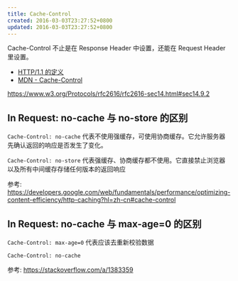 ```yaml
---
title: Cache-Control
created: 2016-03-03T23:27:52+0800
updated: 2016-03-03T23:27:52+0800
---
```



Cache-Control 不止是在 Response Header 中设置，还能在 Request Header 里设置。

- [HTTP/1.1 的定义](https://www.w3.org/Protocols/rfc2616/rfc2616-sec14.html#sec14.9)
- [MDN - Cache-Control](https://developer.mozilla.org/en-US/docs/Web/HTTP/Headers/Cache-Control)

https://www.w3.org/Protocols/rfc2616/rfc2616-sec14.html#sec14.9.2

## In Request: no-cache 与 no-store 的区别

`Cache-Control: no-cache` 代表不使用强缓存，可使用协商缓存。它允许服务器先确认返回的响应是否发生了变化。

`Cache-Control: no-store` 代表强缓存、协商缓存都不使用。它直接禁止浏览器以及所有中间缓存存储任何版本的返回响应

参考: https://developers.google.com/web/fundamentals/performance/optimizing-content-efficiency/http-caching?hl=zh-cn#cache-control

## In Request: no-cache 与 max-age=0 的区别

`Cache-Control: max-age=0` 代表应该去重新校验数据

`Cache-Control: no-cache`

参考: https://stackoverflow.com/a/1383359
